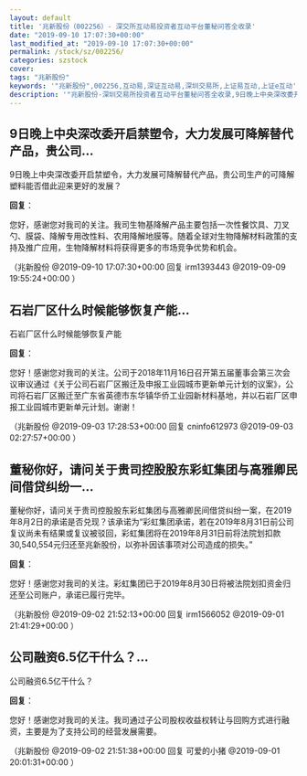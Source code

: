 ```yaml
---
layout: default
title: '兆新股份（002256）- 深交所互动易投资者互动平台董秘问答全收录'
date: "2019-09-10 17:07:30+00:00"
last_modified_at: "2019-09-10 17:07:30+00:00"
permalink: /stock/sz/002256/
categories: szstock
cover: 
tags: "兆新股份"
keywords: '"兆新股份",002256,互动易,深证互动易,深圳交易所,上证易互动,上证e互动'
description: '"兆新股份-深圳交易所投资者互动平台董秘问答全收录,9日晚上中央深改委开启禁塑令，大力发展可降解替代产品，贵公司生产的可降解塑料能否借此迎来更好的发展？"'
---
```


## 9日晚上中央深改委开启禁塑令，大力发展可降解替代产品，贵公司...

9日晚上中央深改委开启禁塑令，大力发展可降解替代产品，贵公司生产的可降解塑料能否借此迎来更好的发展？

**回复**：

您好，感谢您对我司的关注。我司生物基降解产品主要包括一次性餐饮具、刀叉勺、膜袋、降解专用改性料、农用降解地膜等。随着全球对生物降解材料政策的支持及推广应用，生物降解材料将获得更多的市场竞争优势和机会。 

（兆新股份  @2019-09-10 17:07:30+00:00 回复 irm1393443  @2019-09-09 19:55:24+00:00 ）

## 石岩厂区什么时候能够恢复产能...

石岩厂区什么时候能够恢复产能

**回复**：

您好！感谢您对我司的关注。公司于2018年11月16日召开第五届董事会第三次会议审议通过《关于公司石岩厂区搬迁及申报工业园城市更新单元计划的议案》，公司将石岩厂区搬迁至广东省英德市东华镇华侨工业园新材料基地，并以石岩厂区申报工业园城市更新单元计划。谢谢！ 

（兆新股份  @2019-09-03 17:28:53+00:00 回复 cninfo612973  @2019-09-03 02:27:57+00:00 ）

## 董秘你好，请问关于贵司控股股东彩虹集团与高雅卿民间借贷纠纷一...

董秘你好，请问关于贵司控股股东彩虹集团与高雅卿民间借贷纠纷一案，在2019年8月2日的承诺是否兑现？该承诺为“彩虹集团承诺，若在2019年8月31日前公司复议尚未有结果或复议被驳回，彩虹集团将在2019年8月31日前将法院划扣款30,540,554元归还至兆新股份，以弥补因该事项对公司造成的损失。”

**回复**：

您好！感谢您对我司的关注。彩虹集团已于2019年8月30日将被法院划扣资金归还至公司账户，承诺已履行完毕。 

（兆新股份  @2019-09-02 21:52:13+00:00 回复 irm1566052  @2019-09-01 21:41:29+00:00 ）

## 公司融资6.5亿干什么？...

公司融资6.5亿干什么？

**回复**：

您好！感谢您对我司的关注。我司通过子公司股权收益权转让与回购方式进行融资，主要是为了支持公司的经营发展需要。 

（兆新股份  @2019-09-02 21:51:38+00:00 回复 可爱的小猪  @2019-09-01 20:01:31+00:00 ）

